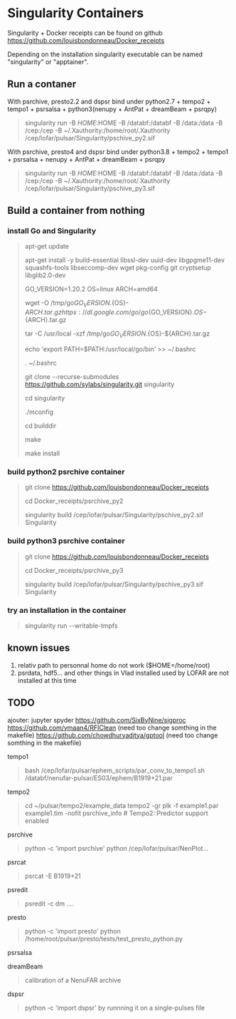 Singularity Containers
======================

Singularity + Docker receipts can be found on github https://github.com/louisbondonneau/Docker_receipts

Depending on the installation singularity executable can be named "singularity" or "apptainer".


Run a contaner
--------------
With psrchive, presto2.2 and dspsr bind under python2.7 + tempo2 + tempo1 + psrsalsa + python3(nenupy + AntPat + dreamBeam + psrqpy)
> singularity run -B $HOME:$HOME  -B /databf:/databf -B /data:/data -B /cep:/cep -B ~/.Xauthority:/home/root/.Xauthority /cep/lofar/pulsar/Singularity/pschive_py2.sif

With psrchive, presto4 and dspsr bind under python3.8 + tempo2 + tempo1 + psrsalsa + nenupy + AntPat + dreamBeam + psrqpy
> singularity run -B $HOME:$HOME  -B /databf:/databf -B /data:/data -B /cep:/cep -B ~/.Xauthority:/home/root/.Xauthority /cep/lofar/pulsar/Singularity/pschive_py3.sif


Build a container from nothing
------------------------------

### install Go and Singularity

> apt-get update
> 
> apt-get install -y build-essential libssl-dev uuid-dev libgpgme11-dev squashfs-tools libseccomp-dev wget pkg-config git cryptsetup libglib2.0-dev
> 
> GO_VERSION=1.20.2 OS=linux ARCH=amd64
> 
> wget -O /tmp/go${GO_VERSION}.${OS}-${ARCH}.tar.gz https://dl.google.com/go/go${GO_VERSION}.${OS}-${ARCH}.tar.gz
> 
> tar -C /usr/local -xzf /tmp/go${GO_VERSION}.${OS}-${ARCH}.tar.gz
> 
> echo 'export PATH=$PATH:/usr/local/go/bin' >> ~/.bashrc
> 
> . ~/.bashrc
> 
> git clone --recurse-submodules https://github.com/sylabs/singularity.git singularity
> 
> cd singularity
> 
> ./mconfig
> 
> cd builddir
> 
> make
> 
> make install


### build python2 psrchive container

> git clone https://github.com/louisbondonneau/Docker_receipts
> 
> cd Docker_receipts/psrchive_py2
> 
> singularity build /cep/lofar/pulsar/Singularity/pschive_py2.sif Singularity


### build python3 psrchive container

> git clone https://github.com/louisbondonneau/Docker_receipts
> 
> cd Docker_receipts/psrchive_py3
> 
> singularity build /cep/lofar/pulsar/Singularity/pschive_py3.sif Singularity


### try an installation in the container

> singularity run --writable-tmpfs

known issues
------------
  1. relativ path to personnal home do not work ($HOME=/home/root)
  2. psrdata, hdf5... and other things in Vlad installed used by LOFAR are not installed at this time

TODO
----
ajouter:
  jupyter
  spyder
  https://github.com/SixByNine/sigproc
  https://github.com/ymaan4/RFIClean (need too change somthing in the  makefile)
  https://github.com/chowdhuryaditya/gptool (need too change somthing in the  makefile)

tempo1
> bash /cep/lofar/pulsar/ephem_scripts/par_conv_to_tempo1.sh /databf/nenufar-pulsar/ES03/ephem/B1919+21.par

tempo2
> cd ~/pulsar/tempo2/example_data
> tempo2 -gr plk -f example1.par example1.tim  -nofit
> psrchive_info  # Tempo2::Predictor support enabled

psrchive
> python -c 'import psrchive'
> python /cep/lofar/pulsar/NenPlot...

psrcat
> psrcat -E B1919+21

psredit
> psredit -c dm ....

presto
> python -c 'import presto'
> python /home/root/pulsar/presto/tests/test_presto_python.py

psrsalsa
> 

dreamBeam
> calibration of a NenuFAR archive

dspsr
> python -c 'import dspsr'
> by runnning it on a single-pulses file